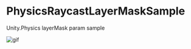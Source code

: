# PhysicsRaycastLayerMaskSample
Unity.Physics layerMask param sample

![gif](https://gyazo.com/d1920eb6c291aa84975954b774e578b5)

